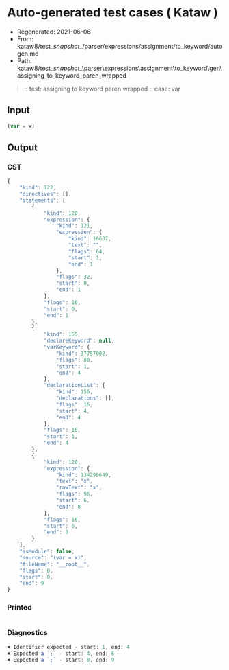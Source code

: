 # Auto-generated test cases ( Kataw )
- Regenerated: 2021-06-06
- From: kataw8/test\__snapshot__/parser/expressions/assignment/to_keyword/autogen.md
- Path: kataw8/test\__snapshot__\parser\expressions\assignment\to_keyword\gen\assigning_to_keyword_paren_wrapped
> :: test: assigning to keyword paren wrapped
> :: case: var
## Input

`````js
(var = x)
`````
## Output

### CST

```javascript
{
    "kind": 122,
    "directives": [],
    "statements": [
        {
            "kind": 120,
            "expression": {
                "kind": 121,
                "expression": {
                    "kind": 16637,
                    "text": "",
                    "flags": 64,
                    "start": 1,
                    "end": 1
                },
                "flags": 32,
                "start": 0,
                "end": 1
            },
            "flags": 16,
            "start": 0,
            "end": 1
        },
        {
            "kind": 155,
            "declareKeyword": null,
            "varKeyword": {
                "kind": 37757002,
                "flags": 80,
                "start": 1,
                "end": 4
            },
            "declarationList": {
                "kind": 156,
                "declarations": [],
                "flags": 16,
                "start": 4,
                "end": 4
            },
            "flags": 16,
            "start": 1,
            "end": 4
        },
        {
            "kind": 120,
            "expression": {
                "kind": 134299649,
                "text": "x",
                "rawText": "x",
                "flags": 96,
                "start": 6,
                "end": 8
            },
            "flags": 16,
            "start": 6,
            "end": 8
        }
    ],
    "isModule": false,
    "source": "(var = x)",
    "fileName": "__root__",
    "flags": 0,
    "start": 0,
    "end": 9
}
```

### Printed

```javascript

```

### Diagnostics

```javascript
✖ Identifier expected - start: 1, end: 4
✖ Expected a `;` - start: 4, end: 6
✖ Expected a `;` - start: 8, end: 9

```

